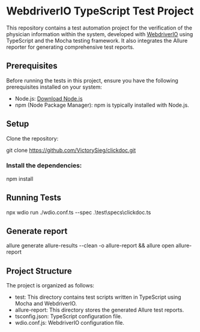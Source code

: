# WebdriverIO TypeScript Test Project

This repository contains a test automation project for the verification of the physician information within the system, developed with [WebdriverIO](https://webdriver.io/) using TypeScript and the Mocha testing framework. It also integrates the Allure reporter for generating comprehensive test reports.


## Prerequisites

Before running the tests in this project, ensure you have the following prerequisites installed on your system:

- Node.js: [Download Node.js](https://nodejs.org/)
- npm (Node Package Manager): npm is typically installed with Node.js.

## Setup

 Clone the repository:


   git clone https://github.com/VictorySieg/clickdoc.git
### Install the dependencies:

  npm install

## Running Tests
   
npx wdio run ./wdio.conf.ts --spec .\test\specs\clickdoc.ts
## Generate report
allure generate allure-results --clean -o allure-report &&
allure open allure-report
## Project Structure
The project is organized as follows:

- test: This directory contains test scripts written in TypeScript using Mocha and WebdriverIO.
- allure-report: This directory stores the generated Allure test reports.
- tsconfig.json: TypeScript configuration file.
- wdio.conf.js: WebdriverIO configuration file.
